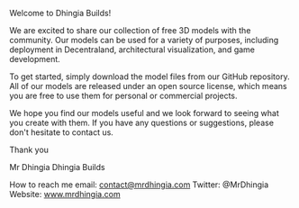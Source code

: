 Welcome to Dhingia Builds!

We are excited to share our collection of free 3D models with the community. Our models can be used for a variety of purposes, including deployment in Decentraland, architectural visualization, and game development.

To get started, simply download the model files from our GitHub repository. All of our models are released under an open source license, which means you are free to use them for personal or commercial projects.

We hope you find our models useful and we look forward to seeing what you create with them. If you have any questions or suggestions, please don't hesitate to contact us.

Thank you

Mr Dhingia
Dhingia Builds

How to reach me email: contact@mrdhingia.com Twitter: @MrDhingia
Website: www.mrdhingia.com

<!---
MrDhingia/MrDhingia is a ✨ special ✨ repository because its `README.md` (this file) appears on your GitHub profile.
You can click the Preview link to take a look at your changes.
--->
